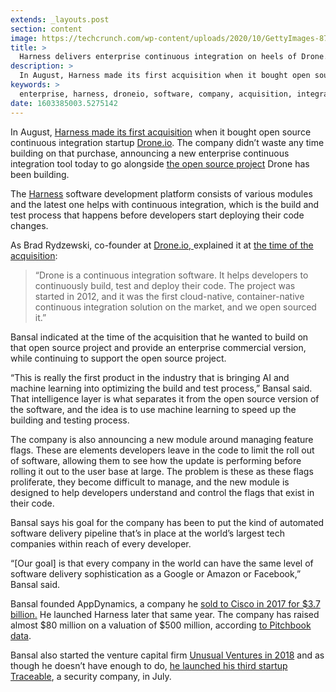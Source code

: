 ```yaml
--- 
extends: _layouts.post 
section: content 
image: https://techcrunch.com/wp-content/uploads/2020/10/GettyImages-874016084.jpg?w=600 
title: > 
  Harness delivers enterprise continuous integration on heels of Drone.io acquisition – TechCrunch 
description: > 
  In August, Harness made its first acquisition when it bought open source continuous integration startup Drone.io.The company didn’t waste any time building on that purchase, announcing a new enterprise continuous integration tool today to go alongside the open source project Drone has been building.The Harness software development platform consists of various modules and the latest one helps with continuous integration, which is the build and test process that happens before developers start deploying their code changes.As Brad Rydzewski, co-founder at Drone.io, explained it at the time of the acquisition:“Drone is a continuous integration software.It helps developers to continuously build, test and deploy their code. 
keywords: > 
  enterprise, harness, droneio, software, company, acquisition, integration, delivers, developers, build, techcrunch, continuous, open, source, project, test, heels 
date: 1603385003.5275142 
--- 
```

<div><p id="speakable-summary">In August, <a class="crunchbase-link" href="https://crunchbase.com/organization/harness-512d" target="_blank">Harness </a> <a href="https://techcrunch.com/2020/08/05/harness-makes-first-acquisition-snagging-open-source-ci-company-drone-io/">made its first acquisition</a> when it bought open source continuous integration startup <a href="http://drone.io">Drone.io</a>. The company didn&#8217;t waste any time building on that purchase, announcing a new enterprise continuous integration tool today to go alongside <a href="https://drone.io/">the open source project</a> Drone has been building.</p>
<p>The <a href="http://harness.io">Harness</a> software development platform consists of various modules and the latest one helps with continuous integration, which is the build and test process that happens before developers start deploying their code changes.</p>
<p>As Brad Rydzewski, co-founder at <a class="crunchbase-link" href="https://crunchbase.com/organization/drone-io" target="_blank">Drone.io, </a> explained it at <a href="https://techcrunch.com/2020/08/05/harness-makes-first-acquisition-snagging-open-source-ci-company-drone-io/">the time of the acquisition</a>:</p><p class="piano-inline-promo"></p>
<blockquote><p>&#8220;Drone is a continuous integration software. It helps developers to continuously build, test and deploy their code. The project was started in 2012, and it was the first cloud-native, container-native continuous integration solution on the market, and we open sourced it.&#8221;</p></blockquote>
<p>Bansal indicated at the time of the acquisition that he wanted to build on that open source project and provide an enterprise commercial version, while continuing to support the open source project.</p>
<p>&#8220;This is really the first product in the industry that is bringing AI and machine learning into optimizing the build and test process,&#8221; Bansal said. That intelligence layer is what separates it from the open source version of the software, and the idea is to use machine learning to speed up the building and testing process.</p>
<p>The company is also announcing a new module around managing feature flags. These are elements developers leave in the code to limit the roll out of software, allowing them to see how the update is performing before rolling it out to the user base at large. The problem is these as these flags proliferate, they become difficult to manage, and the new module is designed to help developers understand and control the flags that exist in their code.</p>
<p>Bansal says his goal for the company has been to put the kind of automated software delivery pipeline that&#8217;s in place at the world&#8217;s largest tech companies within reach of every developer.</p>
<p>&#8220;[Our goal] is that every company in the world can have the same level of software delivery sophistication as a Google or Amazon or Facebook,&#8221; Bansal said.</p>
<p>Bansal founded AppDynamics, a company he <a href="https://techcrunch.com/2017/01/24/cisco-snaps-up-appdynamics-for-3-7b-right-before-its-ipo/">sold to Cisco in 2017 for $3.7 billion.</a> He launched Harness later that same year. The company has raised almost $80 million on a valuation of $500 million, according <a href="https://my.pitchbook.com/profile/187740-28/company/profile#insights">to Pitchbook data</a>.</p>
<p>Bansal also started the venture capital firm <a href="https://techcrunch.com/2018/05/15/appdynamics-founder-launches-unusual-ventures-a-new-160m-seed-stage-fund/">Unusual Ventures in 2018</a> and as though he doesn&#8217;t have enough to do, <a href="https://techcrunch.com/2020/07/14/jyoti-bansals-third-startup-goes-after-code-security/">he launched his third startup Traceable</a>, a security company, in July.</p>
</div>